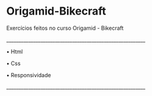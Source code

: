 # Origamid-Bikecraft

<p>Exercícios feitos no curso Origamid - Bikecraft</p>
_________________________________________________________
<p> • Html </p>
<p> • Css </p>
<p> • Responsividade </p>
_________________________________________________________
